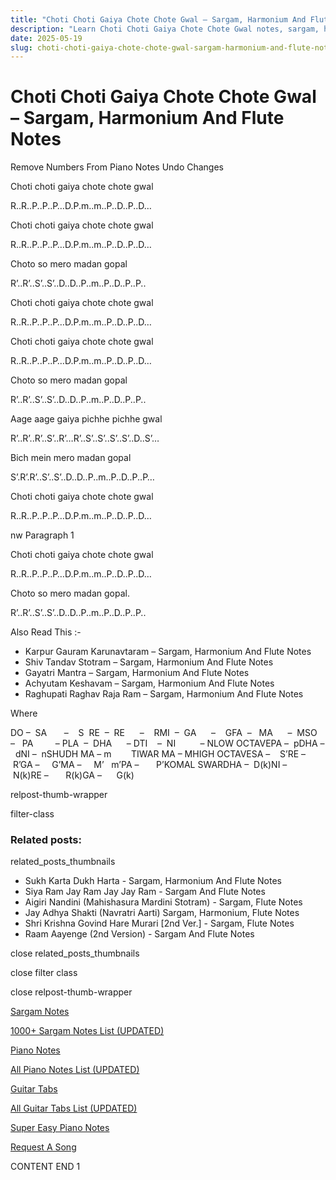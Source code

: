 ```yaml
---
title: "Choti Choti Gaiya Chote Chote Gwal – Sargam, Harmonium And Flute Notes"
description: "Learn Choti Choti Gaiya Chote Chote Gwal notes, sargam, harmonium notations and flute notes. Easy step-by-step tutorial for beginners."
date: 2025-05-19
slug: choti-choti-gaiya-chote-chote-gwal-sargam-harmonium-and-flute-notes
---
```


# Choti Choti Gaiya Chote Chote Gwal – Sargam, Harmonium And Flute Notes

Remove Numbers From Piano Notes
Undo Changes

Choti choti gaiya chote chote gwal

R..R..P..P..P…D.P.m..m..P..D..P..D…

Choti choti gaiya chote chote gwal

R..R..P..P..P…D.P.m..m..P..D..P..D…

Choto so mero madan gopal

R’..R’..S’..S’..D..D..P..m..P..D..P..P..

Choti choti gaiya chote chote gwal

R..R..P..P..P…D.P.m..m..P..D..P..D…

Choti choti gaiya chote chote gwal

R..R..P..P..P…D.P.m..m..P..D..P..D…

Choto so mero madan gopal

R’..R’..S’..S’..D..D..P..m..P..D..P..P..

Aage aage gaiya pichhe pichhe gwal

R’..R’..R’..S’..R’…R’..S’..S’..S’..S’..D..S’…

Bich mein mero madan gopal

S’.R’.R’..S’..S’..D..D..P..m..P..D..P..P…

Choti choti gaiya chote chote gwal

R..R..P..P..P…D.P.m..m..P..D..P..D…

nw Paragraph 1

Choti choti gaiya chote chote gwal

R..R..P..P..P…D.P.m..m..P..D..P..D…

Choto so mero madan gopal.

R’..R’..S’..S’..D..D..P..m..P..D..P..P..

Also Read This :-

* Karpur Gauram Karunavtaram – Sargam, Harmonium And Flute Notes
* Shiv Tandav Stotram – Sargam, Harmonium And Flute Notes
* Gayatri Mantra – Sargam, Harmonium And Flute Notes
* Achyutam Keshavam – Sargam, Harmonium And Flute Notes
* Raghupati Raghav Raja Ram – Sargam, Harmonium And Flute Notes

Where

DO –  SA       –    S  RE  –  RE      –    RMI  –  GA      –    GFA  –   MA      –  MSO  –   PA         – PLA  –  DHA      – DTI    –  NI          – NLOW OCTAVEPA –  pDHA –  dNI –  nSHUDH MA – m        TIWAR MA – MHIGH OCTAVESA –    S’RE –     R’GA –     G’MA –     M’   m’PA –       P’KOMAL SWARDHA –  D(k)NI –       N(k)RE –       R(k)GA –      G(k)

relpost-thumb-wrapper

filter-class

### Related posts:

related_posts_thumbnails

* Sukh Karta Dukh Harta - Sargam, Harmonium And Flute Notes
* Siya Ram Jay Ram Jay Jay Ram - Sargam And Flute Notes
* Aigiri Nandini (Mahishasura Mardini Stotram) - Sargam, Flute Notes
* Jay Adhya Shakti (Navratri Aarti) Sargam, Harmonium, Flute Notes
* Shri Krishna Govind Hare Murari [2nd Ver.] - Sargam, Flute Notes
* Raam Aayenge (2nd Version) - Sargam And Flute Notes

close related_posts_thumbnails

close filter class

close relpost-thumb-wrapper

[Sargam Notes](/sargam-notes.html)

[1000+ Sargam Notes List (UPDATED)](/all-songs-list-sargam-notes.html)

[Piano Notes](/piano-notes.html)

[All Piano Notes List (UPDATED)](/all-songs-list-piano-notes.html)

[Guitar Tabs](/guitar-tabs.html)

[All Guitar Tabs List (UPDATED)](/all-songs-list-guitar-tabs.html)

[Super Easy Piano Notes](https://studywall.in/)

[Request A Song](/request-a-song.html)

CONTENT END 1

